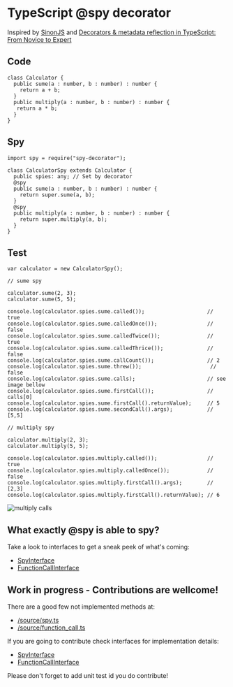 # TypeScript @spy decorator

Inspired by [SinonJS](http://sinonjs.org/) and [Decorators & metadata reflection in TypeScript: From Novice to Expert](http://blog.wolksoftware.com/decorators-reflection-javascript-typescript)

## Code
```
class Calculator {
  public sume(a : number, b : number) : number {
    return a + b;
  }
  public multiply(a : number, b : number) : number {
   return a * b;
  }
}
```
## Spy

```
import spy = require("spy-decorator");

class CalculatorSpy extends Calculator {
  public spies: any; // Set by decorator
  @spy
  public sume(a : number, b : number) : number {
    return super.sume(a, b);
  }
  @spy
  public multiply(a : number, b : number) : number {
    return super.multiply(a, b);
  }
}
```
## Test
```
var calculator = new CalculatorSpy();

// sume spy

calculator.sume(2, 3);
calculator.sume(5, 5);

console.log(calculator.spies.sume.called());                    // true
console.log(calculator.spies.sume.calledOnce());                // false
console.log(calculator.spies.sume.calledTwice());               // true
console.log(calculator.spies.sume.calledThrice());              // false
console.log(calculator.spies.sume.callCount());                 // 2
console.log(calculator.spies.sume.threw());                      // false
console.log(calculator.spies.sume.calls);                       // see image bellow
console.log(calculator.spies.sume.firstCall());                 // calls[0]
console.log(calculator.spies.sume.firstCall().returnValue);     // 5
console.log(calculator.spies.sume.secondCall().args);           // [5,5]

// multiply spy

calculator.multiply(2, 3);
calculator.multiply(5, 5);

console.log(calculator.spies.multiply.called());                // true
console.log(calculator.spies.multiply.calledOnce());            // false
console.log(calculator.spies.multiply.firstCall().args);        // [2,3]
console.log(calculator.spies.multiply.firstCall().returnValue); // 6
```
![multiply calls](https://upload.wikimedia.org/wikipedia/commons/a/a3/Multiply_calls.png)

## What exactly @spy is able to spy?
Take a look to interfaces to get a sneak peek of what's coming:
- [SpyInterface](https://github.com/remojansen/typescript-spy-decorator/tree/master/source/spy.d.ts)
- [FunctionCallInterface](https://github.com/remojansen/typescript-spy-decorator/tree/master/source/function_call.d.ts)


## Work in progress - Contributions are wellcome!

There are a good few not implemented methods at:
- [/source/spy.ts](https://github.com/remojansen/typescript-spy-decorator/tree/master/source/spy.ts)
- [/source/function_call.ts](https://github.com/remojansen/typescript-spy-decorator/tree/master/source/function_call.ts)

If you are going to contribute check interfaces for implementation details:
- [SpyInterface](https://github.com/remojansen/typescript-spy-decorator/tree/master/source/spy.d.ts)
- [FunctionCallInterface](https://github.com/remojansen/typescript-spy-decorator/tree/master/source/function_call.d.ts)

Please don't forget to add unit test id you do contribute!
